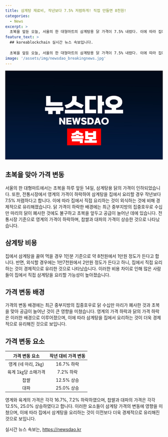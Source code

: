```yaml
---
title: 삼계탕 재료비, 작년보다 7.5% 저렴하게! 직접 만들면 8천원!
categories:
  - News
excerpt: >
  초복을 앞둔 오늘, 서울의 한 대형마트의 삼계탕용 닭 가격이 7.5% 내렸다. 이에 따라 집에서 삼계탕을 끓여 먹는 비용이 작년보다 저렴해졌으며, 외식 비용의 절반에 해당한다. 닭 가격 하락은 중부지방의 폐사한 닭 수십만 마리를 공급 증가로 상쇄한 결과다. 영계 네 마리 가격은 작년보다 16.7% 하락한 1만6천원, 육계 1kg 가격은 7.2% 내려 5,988원이다. 그러나 찹쌀과 대파는 작년보다 각각 12.5%, 25.0% 올랐다.
feature_text: >
  ## koreablockchain 실시간 뉴스 속보입니다.

  초복을 앞둔 오늘, 서울의 한 대형마트의 삼계탕용 닭 가격이 7.5% 내렸다. 이에 따라 집에서 삼계탕을 끓여 먹는 비용이 작년보다 저렴해졌으며, 외식 비용의 절반에 해당한다. 닭 가격 하락은 중부지방의 폐사한 닭 수십만 마리를 공급 증가로 상쇄한 결과다. 영계 네 마리 가격은 작년보다 16.7% 하락한 1만6천원, 육계 1kg 가격은 7.2% 내려 5,988원이다. 그러나 찹쌀과 대파는 작년보다 각각 12.5%, 25.0% 올랐다.
image: '/assets/img/newsdao_breakingnews.jpg'
---
```


<p><img src="/assets/img/newsdao_breakingnews.jpg" alt="koreablockchain 속보" /></p>

<h2 data-ke-size="size26">초복을 맞아 가격 변동</h2>

<p data-ke-size="size16">서울의 한 대형마트에서는 초복을 하루 앞둔 14일, 삼계탕용 닭의 가격이 인하되었습니다. 또한, 전통시장에서 영계의 가격이 하락하여 삼계탕을 집에서 요리할 경우 작년보다 7.5% 저렴하다고 합니다. 이에 따라 집에서 직접 요리하는 것이 외식하는 것에 비해 경제적으로 유리해졌습니다. 닭 가격이 하락한 배경에는 최근 중부지방의 집중호우로 수십만 마리의 닭이 폐사한 것에도 불구하고 초복을 앞두고 공급이 늘어난 데에 있습니다. 전통시장 기준으로 영계의 가격이 하락하며, 찹쌀과 대파의 가격이 상승한 것으로 나타났습니다.</p>

<h2 data-ke-size="size26">삼계탕 비용</h2>

<p data-ke-size="size16">집에서 삼계탕을 끓여 먹을 경우 1인분 기준으로 약 8천원에서 1만원 정도가 든다고 합니다. 반면, 외식할 경우에는 1만7천원에서 2만원 정도가 든다고 하니, 집에서 직접 요리하는 것이 경제적으로 유리한 것으로 나타났습니다. 이러한 비용 차이로 인해 많은 사람들이 집에서 직접 삼계탕을 요리할 가능성이 높아졌습니다.</p>

<h2 data-ke-size="size26">가격 변동 배경</h2>

<p data-ke-size="size16">가격의 변동 배경에는 최근 중부지방의 집중호우로 닭 수십만 마리가 폐사한 것과 초복을 맞아 공급이 늘어난 것이 큰 영향을 미쳤습니다. 영계의 가격 하락과 닭의 가격 하락은 이러한 배경으로 이루어졌으며, 이에 따라 삼계탕을 집에서 요리하는 것이 더욱 경제적으로 유리해진 것으로 보입니다.</p>

<h2 data-ke-size="size26">가격 변동 요소</h2>

<table>
    <thead>
        <tr>
            <th style="text-align: center;">가격 변동 요소</th>
            <th style="text-align: center;">작년 대비 가격 변동</th>
        </tr>
    </thead>
    <tbody>
        <tr>
            <td style="text-align: center;">영계 (네 마리, 2㎏)</td>
            <td style="text-align: center;">16.7% 하락</td>
        </tr>
        <tr>
            <td style="text-align: center;">육계 1㎏당 소매가격</td>
            <td style="text-align: center;">7.2% 하락</td>
        </tr>
        <tr>
            <td style="text-align: center;">찹쌀</td>
            <td style="text-align: center;">12.5% 상승</td>
        </tr>
        <tr>
            <td style="text-align: center;">대파</td>
            <td style="text-align: center;">25.0% 상승</td>
        </tr>
    </tbody>
</table>

<p data-ke-size="size16">영계와 육계의 가격은 각각 16.7%, 7.2% 하락하였으며, 찹쌀과 대파의 가격은 각각 12.5%, 25.0% 상승하였다고 합니다. 이러한 요소들이 삼계탕 가격의 변동에 영향을 미쳤으며, 이에 따라 집에서 삼계탕을 요리하는 것이 이전보다 더욱 경제적으로 유리해진 것으로 보입니다.</p>
실시간 뉴스 속보는, <a href="https://newsdao.kr" rel="dofollow">https://newsdao.kr</a>



